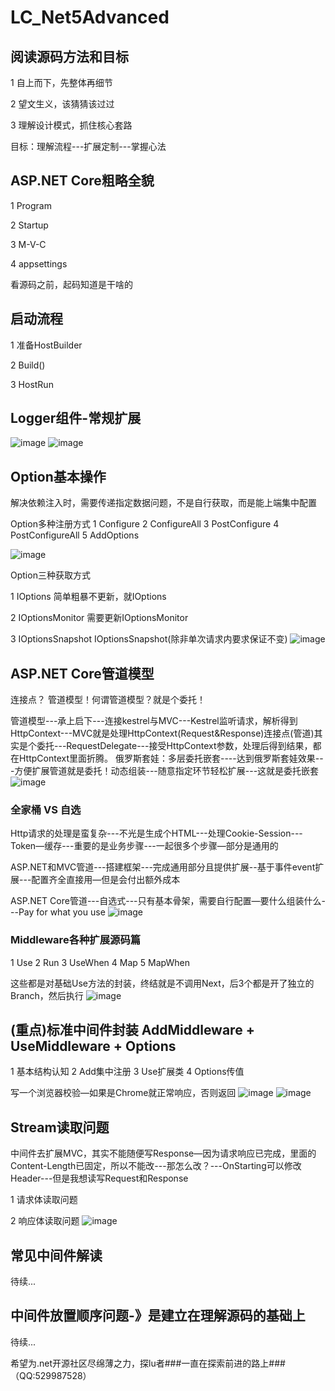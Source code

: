 # LC_Net5Advanced
## 阅读源码方法和目标
1 自上而下，先整体再细节

2 望文生义，该猜猜该过过

3 理解设计模式，抓住核心套路

目标：理解流程---扩展定制---掌握心法
## ASP.NET Core粗略全貌
1 Program

2 Startup

3 M-V-C

4 appsettings

看源码之前，起码知道是干啥的
## 启动流程
1 准备HostBuilder 

2 Build()

3 HostRun
## Logger组件-常规扩展
![image](https://user-images.githubusercontent.com/26539681/125220866-e4e6d800-e2f9-11eb-8dbf-855a38e257d6.png)
![image](https://user-images.githubusercontent.com/26539681/125220762-ca146380-e2f9-11eb-8720-05f407d018a5.png)
## Option基本操作
解决依赖注入时，需要传递指定数据问题，不是自行获取，而是能上端集中配置

Option多种注册方式 1 Configure 2 ConfigureAll 3 PostConfigure 4 PostConfigureAll 5 AddOptions

![image](https://user-images.githubusercontent.com/26539681/125222143-12348580-e2fc-11eb-81bb-fbac1c52f0c2.png)

Option三种获取方式

1 IOptions<EmailOption> 简单粗暴不更新，就IOptions
  
2 IOptionsMonitor<EmailOption>  需要更新IOptionsMonitor
  
3 IOptionsSnapshot<EmailOption> IOptionsSnapshot(除非单次请求内要求保证不变)
![image](https://user-images.githubusercontent.com/26539681/125222415-8707bf80-e2fc-11eb-8f49-5c72834c5453.png)
## ASP.NET Core管道模型
连接点？ 管道模型！何谓管道模型？就是个委托！
  
管道模型---承上启下---连接kestrel与MVC---Kestrel监听请求，解析得到HttpContext---MVC就是处理HttpContext(Request&Response)连接点(管道)其实是个委托---RequestDelegate---接受HttpContext参数，处理后得到结果，都在HttpContext里面折腾。
俄罗斯套娃：多层委托嵌套----达到俄罗斯套娃效果---方便扩展管道就是委托！动态组装---随意指定环节轻松扩展---这就是委托嵌套
![image](https://user-images.githubusercontent.com/26539681/125222811-4e1c1a80-e2fd-11eb-9b86-e2dcf9470b00.png)

### 全家桶 VS 自选
Http请求的处理是蛮复杂---不光是生成个HTML---处理Cookie-Session---Token—缓存---重要的是业务步骤---一起很多个步骤—部分是通用的
  
ASP.NET和MVC管道---搭建框架---完成通用部分且提供扩展--基于事件event扩展---配置齐全直接用—但是会付出额外成本
  
ASP.NET Core管道---自选式---只有基本骨架，需要自行配置—要什么组装什么---Pay for what you use
![image](https://user-images.githubusercontent.com/26539681/125223207-f92cd400-e2fd-11eb-9824-053f75268eee.png)

### Middleware各种扩展源码篇
1 Use 2 Run 3 UseWhen 4 Map 5 MapWhen 
  
这些都是对基础Use方法的封装，终结就是不调用Next，后3个都是开了独立的Branch，然后执行
![image](https://user-images.githubusercontent.com/26539681/125223428-56288a00-e2fe-11eb-9c0d-d1069dde0334.png)

## (重点)标准中间件封装 AddMiddleware + UseMiddleware + Options
1 基本结构认知 2 Add集中注册 3 Use扩展类 4 Options传值
  
写一个浏览器校验—如果是Chrome就正常响应，否则返回
![image](https://user-images.githubusercontent.com/26539681/125223637-b0294f80-e2fe-11eb-9b57-dde0f5949643.png)
![image](https://user-images.githubusercontent.com/26539681/125223679-be776b80-e2fe-11eb-8501-11fb873ee8d3.png)
## Stream读取问题
中间件去扩展MVC，其实不能随便写Response—因为请求响应已完成，里面的Content-Length已固定，所以不能改---那怎么改？---OnStarting可以修改Header---但是我想读写Request和Response
  
1 请求体读取问题
  
2 响应体读取问题
![image](https://user-images.githubusercontent.com/26539681/125224422-309c8000-e300-11eb-82aa-afe58111ee34.png)

## 常见中间件解读
待续...

## 中间件放置顺序问题-》是建立在理解源码的基础上
待续...

希望为.net开源社区尽绵薄之力，探lu者###一直在探索前进的路上###（QQ:529987528）

